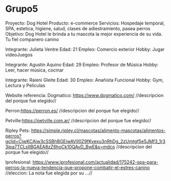 # Grupo5
Proyecto: Dog Hotel
Producto: e-commerce
Servicios: Hospedaje temporal, SPA, estetica, higiene, salud, clases de adiestramiento, pasea perros
Objetivo: Dog Hotel le brinda a tu mascota la mejor experiencia de su vida. Tu fiel companero canino 

Integrante: Julieta Ventre
Edad: 21
Empleo: Comercio exterior
Hobby: Jugar videoJuegos

Integrante: Agustín Aquino
Edad: 29
Empleo: Profesor de Música
Hobby: Leer, hacer música, cocinar

Integrante: Raieni Gleite
Edad: 30
Empleo: Anañista Funcional
Hobby: Gym, Lectura y Peliculas

Website referencia: 
Dogmatico: https://www.dogmatico.com/
//descripcion del porque fue elegido//

Perron:https://perron.es/
//descripcion del porque fue elegido//

Petville:https://petville.com.ar/
//descripcion del porque fue elegido//

Ripley Pets:
https://simple.ripley.cl/mascotas/alimento-mascotas/alimentos-perros?gclid=CjwKCAjw3cSSBhBGEiwAVII0Z9fKvexu3nRhDg_2zUmtgf5e5JMf3_1r33ipa7TCLsIIBGAEA8zZ6hoCk10QAvD_BwE&s=mdco
//descripcion del porque fue elegido//

Iprofesional:
https://www.iprofesional.com/actualidad/175242-spa-para-perros-la-nueva-tendencia-que-propone-combatir-el-estres-canino
//eleccion: La nota fue elegida por su ...//
